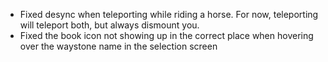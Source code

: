 - Fixed desync when teleporting while riding a horse. For now, teleporting will teleport both, but always dismount you.
- Fixed the book icon not showing up in the correct place when hovering over the waystone name in the selection screen